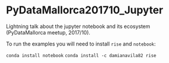 # PyDataMallorca201710_Jupyter

Lightning talk about the jupyter notebook and its ecosystem (PyDataMallorca meetup, 2017/10).

To run the examples you will need to install `rise` and `notebook`:

`conda install notebook`
`conda install -c damianavila82 rise`
